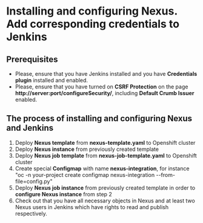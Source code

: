 # Installing and configuring Nexus. Add corresponding credentials to Jenkins

## Prerequisites

- Please, ensure that you have Jenkins installed and you have **Credentials plugin** installed and enabled.
- Please, ensure that you have turned on **CSRF Protection** on the page **http://server:port/configureSecurity/**, including **Default Crumb Issuer** enabled.

## The process of installing and configuring Nexus and Jenkins

1. Deploy **Nexus template** from **nexus-template.yaml** to Openshift cluster
2. Deploy **Nexus instance** from previously created template
3. Deploy **Nexus job template** from **nexus-job-template.yaml** to Openshift cluster
4. Create special **Configmap** with name **nexus-integration**, for instance "oc -n your-project create configmap nexus-integration --from-file=config.py"
5. Deploy **Nexus job instance** from previously created template in order to **configure Nexus instance** from step 2
6. Check out that you have all necessary objects in Nexus and at least two Nexus users in Jenkins which have rights to read and publish respectively.
